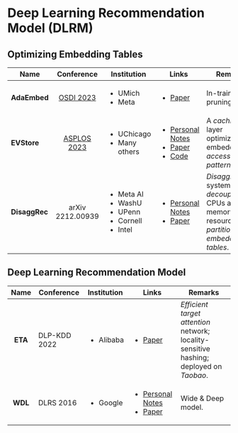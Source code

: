 # Deep Learning Recommendation Model (DLRM)

## Optimizing Embedding Tables

<table><thead><tr><th width="139">Name</th><th width="142" align="center">Conference</th><th width="167">Institution</th><th width="127">Links</th><th>Remarks</th></tr></thead><tbody><tr><td><strong>AdaEmbed</strong></td><td align="center"><a href="../../reading-notes/conference/osdi-2023.md">OSDI 2023</a></td><td><ul><li>UMich</li><li>Meta</li></ul></td><td><ul><li><a href="https://www.usenix.org/conference/osdi23/presentation/lai">Paper</a></li></ul></td><td>In-training pruning</td></tr><tr><td><strong>EVStore</strong></td><td align="center"><a href="../../reading-notes/conference/asplos-2023/">ASPLOS 2023</a></td><td><ul><li>UChicago</li><li>Many others</li></ul></td><td><ul><li><a href="../../reading-notes/conference/asplos-2023/evstore.md">Personal Notes</a></li><li><a href="https://dl.acm.org/doi/10.1145/3575693.3575718">Paper</a></li><li><a href="https://github.com/ucare-uchicago/ev-store-dlrm">Code</a></li></ul></td><td>A <em>caching</em> layer optimized for embedding <em>access patterns</em>.</td></tr><tr><td><strong>DisaggRec</strong></td><td align="center">arXiv 2212.00939</td><td><ul><li>Meta AI</li><li>WashU</li><li>UPenn</li><li>Cornell</li><li>Intel</li></ul></td><td><ul><li><a href="broken-reference">Personal Notes</a></li><li><a href="https://arxiv.org/abs/2212.00939">Paper</a></li></ul></td><td><em>Disaggregated</em> system; <em>decouple</em> CPUs and memory resources; <em>partition embedding tables</em>.</td></tr></tbody></table>

## Deep Learning Recommendation Model

|   Name  | Conference   | Institution               | Links                                                                                                                                                                         | Remarks                                                                                 |
| :-----: | ------------ | ------------------------- | ----------------------------------------------------------------------------------------------------------------------------------------------------------------------------- | --------------------------------------------------------------------------------------- |
| **ETA** | DLP-KDD 2022 | <ul><li>Alibaba</li></ul> | <ul><li><a href="https://arxiv.org/abs/2209.12212">Paper</a></li></ul>                                                                                                        | _Efficient target attention_ network; locality-sensitive hashing; deployed on _Taobao_. |
| **WDL** | DLRS 2016    | <ul><li>Google</li></ul>  | <ul><li><a href="../../reading-notes/miscellaneous/arxiv/2016/wdl.md">Personal Notes</a></li><li><a href="https://dl.acm.org/doi/10.1145/2988450.2988454">Paper</a></li></ul> | Wide & Deep model.                                                                      |

